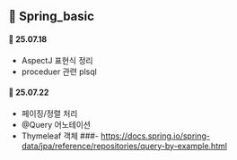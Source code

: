 ## 📌 Spring_basic


#### 📅 25.07.18
- AspectJ 표현식 정리
- proceduer 관련 plsql

#### 📅 25.07.22
- 페이징/정렬 처리
- @Query 어노테이션
- Thymeleaf 객체
###- https://docs.spring.io/spring-data/jpa/reference/repositories/query-by-example.html



